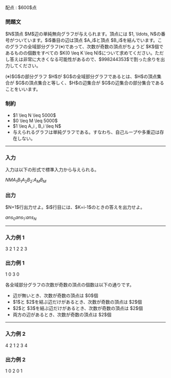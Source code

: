
<div>

<span>

<span>

<p>
配点 : $600$点
</p>

<div>

<section>

### **問題文**

<p>
$N$頂点 $M$辺の単純無向グラフが与えられます。頂点には $1, \ldots, N$の番号がついています。$i$番目の辺は頂点 $A_i$と頂点 $B_i$を結んでいます。このグラフの全域部分グラフ(※)であって、次数が奇数の頂点がちょうど $K$個であるものの個数をすべての $K(0 \leq K \leq N)$について求めてください。ただし答えは非常に大きくなる可能性があるので、$998244353$で割った余りを出力してください。
</p>

<p>
(※)$G$の部分グラフ $H$が $G$の全域部分グラフであるとは、$H$の頂点集合が $G$の頂点集合と等しく、$H$の辺集合が $G$の辺集合の部分集合であることをいいます。
</p>

</section>

</div>

<div>

<section>

### **制約**

<ul>

<li>
$1 \leq N \leq 5000$
</li>

<li>
$0 \leq M \leq 5000$
</li>

<li>
$1 \leq A_i , B_i \leq N$
</li>

<li>
与えられるグラフは単純グラフである。すなわち、自己ループや多重辺は存在しない。
</li>

</ul>

</section>

</div>

---

<div>

<div>

<section>

### **入力**

<p>
入力は以下の形式で標準入力から与えられる。
</p>

<div>

$N$$M$$A_1$$B_1$$A_2$$B_2$$:$$A_M$$B_M$
</div>

</section>

</div>

<div>

<section>

### **出力**

<p>
$N+1$行出力せよ。$i$行目には、$K=i-1$のときの答えを出力せよ。
</p>

<div>

$ans_0$$ans_1$$:$$ans_N$
</div>

</section>

</div>

</div>

---

<div>

<section>

### **入力例 1**

<div>

3 2
1 2
2 3

</div>

</section>

</div>

<div>

<section>

### **出力例 1**

<div>

1
0
3
0

</div>

<p>
各全域部分グラフの次数が奇数の頂点の個数は以下の通りです。
</p>

<ul>

<li>
辺が無いとき、次数が奇数の頂点は $0$個
</li>

<li>
$1$と $2$を結ぶ辺だけがあるとき、次数が奇数の頂点は $2$個
</li>

<li>
$2$と $3$を結ぶ辺だけがあるとき、次数が奇数の頂点は $2$個
</li>

<li>
両方の辺があるとき、次数が奇数の頂点は $2$個
</li>

</ul>

</section>

</div>

---

<div>

<section>

### **入力例 2**

<div>

4 2
1 2
3 4

</div>

</section>

</div>

<div>

<section>

### **出力例 2**

<div>

1
0
2
0
1

</div>

</section>

</div>

</span>

</span>

</div>
